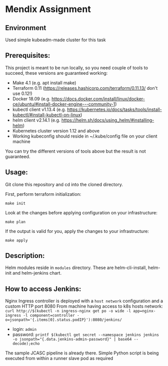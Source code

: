 # Mendix Assignment

## Environment

Used simple kubeadm-made cluster for this task

## Prerequisites:
This project is meant to be run locally, so you need couple of tools to succeed, these versions are guaranteed working:

* Make 4.1 (e.g. apt install make)
* Terraform 0.11 (https://releases.hashicorp.com/terraform/0.11.13/ don't use 0.12!)
* Docker 18.09 (e.g. https://docs.docker.com/install/linux/docker-ce/ubuntu/#install-docker-engine---community-1)
* kubectl client v1.13.4 (e.g. https://kubernetes.io/docs/tasks/tools/install-kubectl/#install-kubectl-on-linux)
* helm client v2.14.1 (e.g. https://helm.sh/docs/using_helm/#installing-helm)
* Kubernetes cluster version 1.12 and above
* Working kubeconfig should reside in ~/.kube/config file on your client machine

You can try the different versions of tools above but the result is not guaranteed.

## Usage:
Git clone this repository and cd into the cloned directory.

First, perform terraform initialization:

```make init```

Look at the changes before applying configuration on your infrastructure:

```make plan```

If the output is valid for you, apply the changes to your infrastructure:

```make apply```

## Description:
Helm modules reside in ```modules``` directory. 
These are helm-cli-install, helm-init and helm-jenkins chart.

## How to access Jenkins:
Nginx Ingress controller is deployed with a ```host network``` configuration and a custom HTTP port 8080
From machine having access to k8s hosts network:
```curl http://$(kubectl -n ingress-nginx get po -o wide -l app=nginx-ingress -l component=controller -o=jsonpath='{.items[0].status.podIP}'):8080/jenkins/```

* login: ```admin```
* password: ```printf $(kubectl get secret --namespace jenkins jenkins -o jsonpath="{.data.jenkins-admin-password}" | base64 --decode);echo```

The sample JCASC pipeline is already there. Simple Python script is being executed from within a runner slave pod as required
